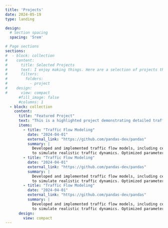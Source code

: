 ```yaml
---
title: 'Projects'
date: 2024-05-19
type: landing

design:
  # Section spacing
  spacing: '5rem'

# Page sections
sections:
#  - block: collection
#    content:
#      title: Selected Projects
#      text: I enjoy making things. Here are a selection of projects that I have worked on over the years.
#      filters:
#        folders:
#          - project
#    design:
#      view: compact
      #fill_image: false
      #columns: 1
  - block: collection
    content:
      title: "Featured Project"
      text: "This is a highlighted project demonstrating detailed traffic flow modeling."
      items:
        - title: "Traffic Flow Modeling"
          date: "2024-04-01"
          external_link: "https://github.com/pandas-dev/pandas"
          summary: |
            Developed and implemented traffic flow models, including cellular automata, car-following models, and PDEs 
            to simulate realistic traffic dynamics. Optimized parameters to reduce congestion.
        - title: "Traffic Flow Modeling"
          date: "2024-04-01"
          external_link: "https://github.com/pandas-dev/pandas"
          summary: |
            Developed and implemented traffic flow models, including cellular automata, car-following models, and PDEs 
            to simulate realistic traffic dynamics. Optimized parameters to reduce congestion.
        - title: "Traffic Flow Modeling"
          date: "2024-04-01"
          external_link: "https://github.com/pandas-dev/pandas"
          summary: |
            Developed and implemented traffic flow models, including cellular automata, car-following models, and PDEs 
            to simulate realistic traffic dynamics. Optimized parameters to reduce congestion.
      design:
        view: compact
---
```


